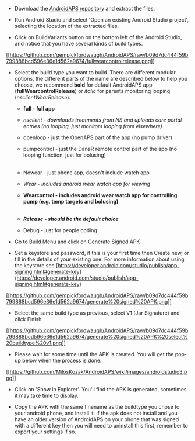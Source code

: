 * Download the [AndroidAPS repository](https://github.com/MilosKozak/AndroidAPS) and extract the files.

* Run Android Studio and select 'Open an existing Android Studio project', selecting the location of the extracted files.

* Click on BuildVariants button on the bottom left of the Android Studio, and notice that you have several kinds of build types.


[[https://github.com/gempickfordwaugh/AndroidAPS/raw/b09d7dc444f59b799888bcd596e36e1d562a9674/fullwearcontrolrelease.png]] 

* Select the build type you want to build. There are different modular options, the different parts of the name are described below to help you choose, we recommend **bold** for default AndroidAPS app (**fullWearcontrolRelease**) or _italic_ for parents monitoring looping (_nsclientWearRelease_).
    * **full - full app**
    * _nsclient - downloads treatments from NS and uploads care portal entries (no looping, just monitors looping from elsewhere)_
    * openloop - just the OpenAPS part of the app (no pump driver)
    * pumpcontrol - just the DanaR remote control part of the app (no looping function, just for bolusing)<br><br>

    * Nowear - just phone app, doesn't include watch app
    * _Wear - includes android wear watch app for viewing_
    * **Wearcontrol - includes android wear watch app for controlling pump (e.g. temp targets and bolusing)**<br><br>

    * _**Release - should be the default choice**_
    * Debug - just for people coding

* Go to Build Menu and click on Generate Signed APK

* Set a keystore and password, if this is your first time then Create new, or fill in the details of your existing one.  For more information about using the keystore see [https://developer.android.com/studio/publish/app-signing.html#generate-key](https://developer.android.com/studio/publish/app-signing.html#generate-key)

[[https://github.com/gempickfordwaugh/AndroidAPS/raw/b09d7dc444f59b799888bcd596e36e1d562a9674/generate%20signed%20APK.png]]

*   Select the same build type as previous, select V1 (Jar Signature) and click Finish. 

[[https://github.com/gempickfordwaugh/AndroidAPS/raw/b09d7dc444f59b799888bcd596e36e1d562a9674/generate%20signed%20APK%20select%20buildtype%20v1.png]]

* Please wait for some time until the APK is created. You will get the pop-up below when the process is done.

[[https://github.com/MilosKozak/AndroidAPS/wiki/images/androidstudio3.png]]

* Click on 'Show in Explorer'. You'll find the APK is generated, sometimes it may take time to display.

* Copy the APK with the same finename as the buildtype you chose to your android phone, and install it.  If the apk does not install and you have an older version of AndroidAPS on your phone that was signed with a different key then you will need to uninstall this first, remember to export your settings if so.
